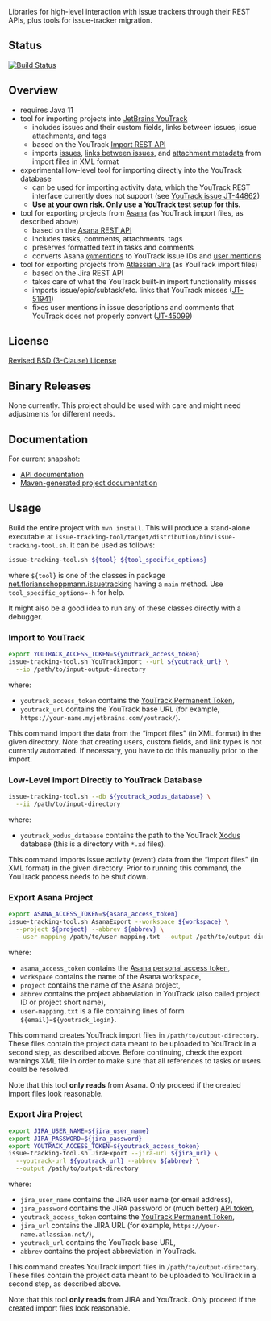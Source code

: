 Libraries for high-level interaction with issue trackers through their REST APIs, plus tools for issue-tracker migration.

## Status
[![Build Status](https://travis-ci.org/fschopp/issue-tracking.svg?branch=master)](https://travis-ci.org/fschopp/issue-tracking)

## Overview

- requires Java 11
- tool for importing projects into [JetBrains YouTrack](https://www.jetbrains.com/youtrack/)
  - includes issues and their custom fields, links between issues, issue attachments, and tags
  - based on the YouTrack [Import REST API](https://www.jetbrains.com/help/youtrack/standalone/Import-Issues.html)
  - imports [issues](https://www.jetbrains.com/help/youtrack/standalone/Import-Issues.html), [links between issues](https://www.jetbrains.com/help/youtrack/standalone/Import-Links.html), and [attachment metadata](issue-tracking-youtrack/src/main/java/net/florianschoppmann/issuetracking/youtrack/Attachments.java) from import files in XML format
- experimental low-level tool for importing directly into the YouTrack database
  - can be used for importing activity data, which the YouTrack REST interface currently does not support (see [YouTrack issue JT-44862](https://youtrack.jetbrains.com/issue/JT-44862))
  - **Use at your own risk. Only use a YouTrack test setup for this.**
- tool for exporting projects from [Asana](https://asana.com/) (as YouTrack import files, as described above)
  - based on the [Asana REST API](https://asana.com/developers/api-reference)
  - includes tasks, comments, attachments, tags
  - preserves formatted text in tasks and comments
  - converts Asana [@mentions](https://asana.com/guide/help/fundamentals/text) to YouTrack issue IDs and [user mentions](https://www.jetbrains.com/help/youtrack/standalone/Mention-Another-User.html)
- tool for exporting projects from [Atlassian Jira](https://www.atlassian.com/software/jira) (as YouTrack import files)
  - based on the Jira REST API
  - takes care of what the YouTrack built-in import functionality misses
  - imports issue/epic/subtask/etc. links that YouTrack misses ([JT-51941](https://youtrack.jetbrains.com/issue/JT-51941))
  - fixes user mentions in issue descriptions and comments that YouTrack does not properly convert ([JT-45099](https://youtrack.jetbrains.com/issue/JT-45099))

## License

[Revised BSD (3-Clause) License](LICENSE)

## Binary Releases

None currently. This project should be used with care and might need adjustments for different needs.

## Documentation

For current snapshot:

- [API documentation](https://fschopp.github.io/issue-tracking/snapshot/apidocs)
- [Maven-generated project documentation](https://fschopp.github.io/issue-tracking/snapshot)

## Usage

Build the entire project with `mvn install`. This will produce a stand-alone executable at `issue-tracking-tool/target/distribution/bin/issue-tracking-tool.sh`. It can be used as follows:
```bash
issue-tracking-tool.sh ${tool} ${tool_specific_options}
```
where `${tool}` is one of the classes in package [net.florianschoppmann.issuetracking](issue-tracking-tool/src/main/java/net/florianschoppmann/issuetracking) having a `main` method. Use `tool_specific_options=-h` for help.

It might also be a good idea to run any of these classes directly with a debugger.

### Import to YouTrack

```bash
export YOUTRACK_ACCESS_TOKEN=${youtrack_access_token}
issue-tracking-tool.sh YouTrackImport --url ${youtrack_url} \
  --io /path/to/input-output-directory
```
where:
- `youtrack_access_token` contains the [YouTrack Permanent Token](https://www.jetbrains.com/help/youtrack/standalone/Manage-Permanent-Token.html#obtain-permanent-token),
- `youtrack_url` contains the YouTrack base URL (for example, `https://your-name.myjetbrains.com/youtrack/`).

This command import the data from the “import files” (in XML format) in the given directory. Note that creating users, custom fields, and link types is not currently automated. If necessary, you have to do this manually prior to the import. 


### Low-Level Import Directly to YouTrack Database

```bash
issue-tracking-tool.sh --db ${youtrack_xodus_database} \
  --ii /path/to/input-directory
```
where:
- `youtrack_xodus_database` contains the path to the YouTrack [Xodus](https://github.com/JetBrains/xodus) database (this is a directory with `*.xd` files).

This command imports issue activity (event) data from the “import files” (in XML format) in the given directory. Prior to running this command, the YouTrack process needs to be shut down.


### Export Asana Project

```bash
export ASANA_ACCESS_TOKEN=${asana_access_token}
issue-tracking-tool.sh AsanaExport --workspace ${workspace} \
  --project ${project} --abbrev ${abbrev} \
  --user-mapping /path/to/user-mapping.txt --output /path/to/output-directory
```
where:
- `asana_access_token` contains the [Asana personal access token](https://asana.com/developers/documentation/getting-started/auth#personal-access-token),
- `workspace` contains the name of the Asana workspace,
- `project` contains the name of the Asana project,
- `abbrev` contains the project abbreviation in YouTrack (also called project ID or project short name),
- `user-mapping.txt` is a file containing lines of form `${email}=${youtrack_login}`.

This command creates YouTrack import files in `/path/to/output-directory`. These files contain the project data meant to be uploaded to YouTrack in a second step, as described above. Before continuing, check the export warnings XML file in order to make sure that all references to tasks or users could be resolved.

Note that this tool **only reads** from Asana. Only proceed if the created import files look reasonable.


### Export Jira Project

```bash
export JIRA_USER_NAME=${jira_user_name}
export JIRA_PASSWORD=${jira_password}
export YOUTRACK_ACCESS_TOKEN=${youtrack_access_token}
issue-tracking-tool.sh JiraExport --jira-url ${jira_url} \
  --youtrack-url ${youtrack_url} --abbrev ${abbrev} \
  --output /path/to/output-directory
```
where:
- `jira_user_name` contains the JIRA user name (or email address),
- `jira_password` contains the JIRA password or (much better) [API token](https://confluence.atlassian.com/cloud/api-tokens-938839638.html),
- `youtrack_access_token` contains the [YouTrack Permanent Token](https://www.jetbrains.com/help/youtrack/standalone/Manage-Permanent-Token.html#obtain-permanent-token),
- `jira_url` contains the JIRA URL (for example, `https://your-name.atlassian.net/`),
- `youtrack_url` contains the YouTrack base URL,
- `abbrev` contains the project abbreviation in YouTrack.

This command creates YouTrack import files in `/path/to/output-directory`. These files contain the project data meant to be uploaded to YouTrack in a second step, as described above.

Note that this tool **only reads** from JIRA and YouTrack. Only proceed if the created import files look reasonable.
